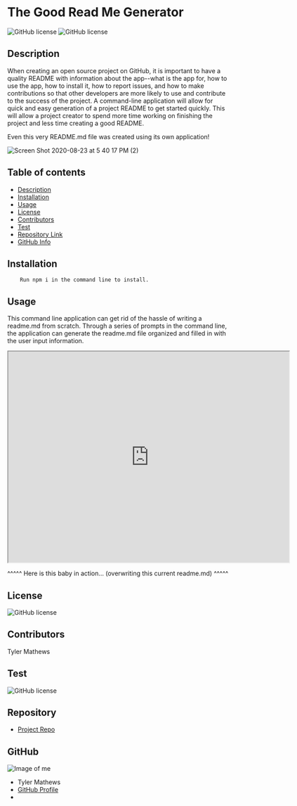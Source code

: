 
# **The Good Read Me Generator**
![GitHub license](https://img.shields.io/badge/Made%20by-%40mrmathews08-orange)
![GitHub license](https://img.shields.io/badge/license-MIT-blue.svg)
## Description 
When creating an open source project on GitHub, it is important to have a quality README with information about the app--what is the app for, how to use the app, how to install it, how to report issues, and how to make contributions so that other developers are more likely to use and contribute to the success of the project. A command-line application will allow for quick and easy generation of a project README to get started quickly. This will allow a project creator to spend more time working on finishing the project and less time creating a good README.

Even this very README.md file was created using its own application!

![Screen Shot 2020-08-23 at 5 40 17 PM (2)](https://user-images.githubusercontent.com/65747246/90991643-fef3bc80-e567-11ea-872c-e644819f05b4.png)
## Table of contents
- [Description](#Description)
- [Installation](#Installation)
- [Usage](#Usage)
- [License](#License)
- [Contributors](#Contributors)
- [Test](#Test)
- [Repository Link](#Repository)
- [GitHub Info](#GitHub) 
## Installation
        Run npm i in the command line to install. 
## Usage
This command line application can get rid of the hassle of writing a readme.md from scratch. Through a series of prompts in the command line, the application can generate the readme.md file organized and filled in with the user input information.

<iframe src="https://drive.google.com/file/d/15bezhF_NK-QO-7QoFIV5jG7EFyoiOJ3m/preview" width="640" height="480"></iframe>

^^^^^ Here is this baby in action... (overwriting this current readme.md) ^^^^^

## License
![GitHub license](https://img.shields.io/badge/license-MIT-blue.svg)
## Contributors
Tyler Mathews
## Test
![GitHub license](https://img.shields.io/badge/test-100%25-success)
## Repository
- [Project Repo](https://github.com/mrmathews08/ReadeMeGenerator)
## GitHub
![Image of me](https://avatars1.githubusercontent.com/u/65747246?v=4)
- Tyler  Mathews
- [GitHub Profile](https://github.com/mrmathews08)
- <null>
